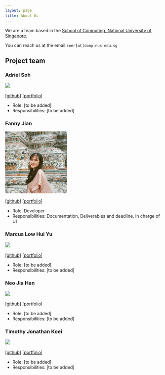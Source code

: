 ```yaml
---
layout: page
title: About Us
---
```


We are a team based in the [School of Computing, National University of Singapore](http://www.comp.nus.edu.sg).

You can reach us at the email `seer[at]comp.nus.edu.sg`

## Project team

### Adriel Soh

<img src="images/johndoe.png" width="200px">

[[github](https://github.com/leirdas)]
[[portfolio](team/leirdas.md)]

* Role: [to be added]
* Responsibilities: [to be added]

### Fanny Jian

<img src="images/fannyjian.png" width="200px">

[[github](http://github.com/fannyjian)]
[[portfolio](team/fannyjian.md)]

* Role: Developer
* Responsibilities: Documentation, Deliverables and deadline, In charge of UI

### Marcus Low Hui Yu

<img src="images/johndoe.png" width="200px">

[[github](http://github.com/marcuslowhuiyu)]
[[portfolio](team/marcuslowhuiyu.md)]

* Role: [to be added]
* Responsibilities: [to be added]

### Neo Jia Han

<img src="images/johndoe.png" width="200px">

[[github](http://github.com/jia-han)]
[[portfolio](team/jia-han.md)]

* Role: [to be added]
* Responsibilities: [to be added]

### Timothy Jonathan Koei

<img src="images/johndoe.png" width="200px">

[[github](http://github.com/t1mzzz)]
[[portfolio](team/t1mzzz.md)]

* Role: [to be added]
* Responsibilities: [to be added]
